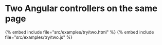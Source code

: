 # Two Angular controllers on the same page

{% embed include file="src/examples/try/two.html" %}
{% embed include file="src/examples/try/two.js" %}


